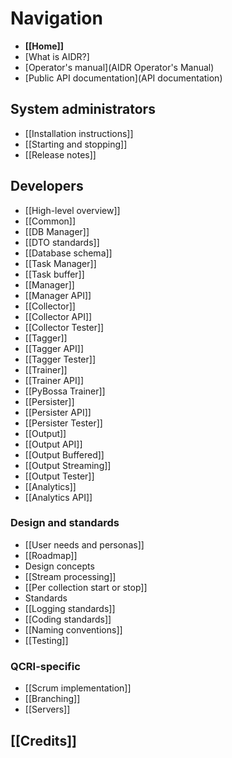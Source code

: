 # Navigation

* **[[Home]]**
* [What is AIDR?]
* [Operator's manual](AIDR Operator's Manual)
* [Public API documentation](API documentation)

## System administrators

* [[Installation instructions]]
* [[Starting and stopping]]
* [[Release notes]]

## Developers

* [[High-level overview]]
* [[Common]]
* [[DB Manager]]
 * [[DTO standards]]
 * [[Database schema]]
* [[Task Manager]]
 * [[Task buffer]]
* [[Manager]]
 * [[Manager API]]
* [[Collector]]
 * [[Collector API]]
 * [[Collector Tester]]
* [[Tagger]]
 * [[Tagger API]]
 * [[Tagger Tester]]
* [[Trainer]]
 * [[Trainer API]]
 * [[PyBossa Trainer]]
* [[Persister]]
 * [[Persister API]]
 * [[Persister Tester]]
* [[Output]]
 * [[Output API]]
 * [[Output Buffered]]
 * [[Output Streaming]]
 * [[Output Tester]]
* [[Analytics]]
 * [[Analytics API]]

### Design and standards

* [[User needs and personas]]
* [[Roadmap]]
* Design concepts
 * [[Stream processing]]
 * [[Per collection start or stop]]
* Standards
 * [[Logging standards]]
 * [[Coding standards]]
 * [[Naming conventions]]
* [[Testing]]

### QCRI-specific

* [[Scrum implementation]]
* [[Branching]]
* [[Servers]]

## [[Credits]]